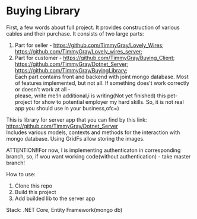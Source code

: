 # Buying Library

First, a few words about full project. It provides construction of various cables and their purchase. It consists of two large parts:  

1) Part for seller - https://github.com/TimmyGray/Lovely_Wires; https://github.com/TimmyGray/Lovely_wires_server;  
2) Part for customer - https://github.com/TimmyGray/Buying_Client; https://github.com/TimmyGray/Dotnet_Server; https://github.com/TimmyGray/BuyingLibrary;  
Each part contains front and backend with joint mongo database. Most of features implemented, but not all. If something does't work correctly or doesn't work at all -  
please, write me!In additional,i is writing(Not yet finished) this pet-project for show to potential employer my hard skills. So, it is not real app you should use in your business,ofc=)  

This is library for server app that you can find by this link: https://github.com/TimmyGray/Dotnet_Server  
Includes various models, contexts and methods for the interaction with mongo database. Using GridFs allow storing the images.  

ATTENTION!!For now, I is implementing authenticaton in corresponding branch, so, if wou want working code(without authentication) - take master branch!  

How to use:  
1) Clone this repo  
2) Build this project  
3) Add builded lib to the server app  

Stack: .NET Core, Entity Framework(mongo db)  